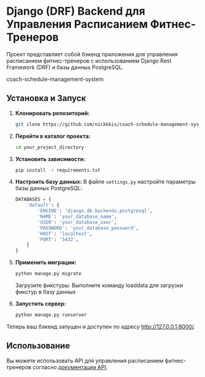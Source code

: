 # Django (DRF) Backend для Управления Расписанием Фитнес-Тренеров

Проект представляет собой бэкенд приложения для управления расписанием фитнес-тренеров с использованием Django Rest Framework (DRF) и базы данных PostgreSQL.

coach-schedule-management-system


## Установка и Запуск

1. **Клонировать репозиторий:**
    ```bash
    git clone https://github.com/nickkkis/coach-schedule-management-system.git
    ```

2. **Перейти в каталог проекта:**
    ```bash
    cd your_project_directory
    ```

3. **Установить зависимости:**
    ```bash
    pip install -r requirements.txt
    ```

4. **Настроить базу данных:**
   В файле `settings.py` настройте параметры базы данных PostgreSQL:
   ```python
   DATABASES = {
       'default': {
           'ENGINE': 'django.db.backends.postgresql',
           'NAME': 'your_database_name',
           'USER': 'your_database_user',
           'PASSWORD': 'your_database_password',
           'HOST': 'localhost',
           'PORT': '5432',
       }
   }
   ```

5. **Применить миграции:**
    ```bash
    python manage.py migrate
    ```

    Загрузите фикстуры: Выполните команду loaddata для загрузки фикстур в базу данных

6. **Запустить сервер:**
    ```bash
    python manage.py runserver
    ```

Теперь ваш бэкенд запущен и доступен по адресу http://127.0.0.1:8000/.

## Использование

Вы можете использовать API для управления расписанием фитнес-тренеров согласно [документации API](https://github.com/nickkkis/coach-schedule-management-system/tree/master/Documentation).

